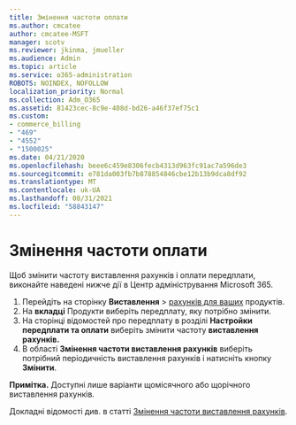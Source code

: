 ```yaml
---
title: Змінення частоти оплати
ms.author: cmcatee
author: cmcatee-MSFT
manager: scotv
ms.reviewer: jkinma, jmueller
ms.audience: Admin
ms.topic: article
ms.service: o365-administration
ROBOTS: NOINDEX, NOFOLLOW
localization_priority: Normal
ms.collection: Adm_O365
ms.assetid: 81423cec-8c9e-408d-bd26-a46f37ef75c1
ms.custom:
- commerce_billing
- "469"
- "4552"
- "1500025"
ms.date: 04/21/2020
ms.openlocfilehash: beee6c459e8306fecb4313d963fc91ac7a596de3
ms.sourcegitcommit: e781da003fb7b878854846cbe12b13b9dca8df92
ms.translationtype: MT
ms.contentlocale: uk-UA
ms.lasthandoff: 08/31/2021
ms.locfileid: "58843147"
---
```

# <a name="change-how-often-you-pay"></a>Змінення частоти оплати

Щоб змінити частоту виставлення рахунків і оплати передплати, виконайте наведені нижче дії в Центр адміністрування Microsoft 365.

1. Перейдіть на сторінку **Виставлення**  >  [рахунків для ваших](https://go.microsoft.com/fwlink/p/?linkid=842054) продуктів.
2. На **вкладці** Продукти виберіть передплату, яку потрібно змінити.
3. На сторінці відомостей про передплату в розділі **Настройки передплати та оплати** виберіть змінити частоту **виставлення рахунків.**
4. В області **Змінення частоти виставлення рахунків** виберіть потрібний періодичність виставлення рахунків і натисніть кнопку **Змінити**.

**Примітка.** Доступні лише варіанти щомісячного або щорічного виставлення рахунків.

Докладні відомості див. в статті [Змінення частоти виставлення рахунків](https://docs.microsoft.com/microsoft-365/commerce/billing-and-payments/change-payment-frequency).